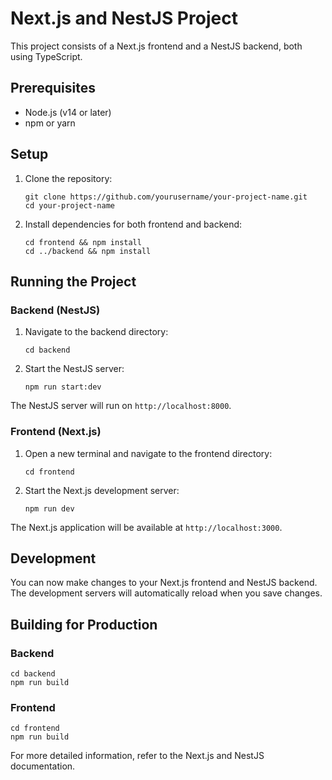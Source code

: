 # Next.js and NestJS Project

This project consists of a Next.js frontend and a NestJS backend, both using TypeScript.

## Prerequisites

- Node.js (v14 or later)
- npm or yarn

## Setup

1. Clone the repository:
   ```
   git clone https://github.com/yourusername/your-project-name.git
   cd your-project-name
   ```

2. Install dependencies for both frontend and backend:
   ```
   cd frontend && npm install
   cd ../backend && npm install
   ```

## Running the Project

### Backend (NestJS)

1. Navigate to the backend directory:
   ```
   cd backend
   ```

2. Start the NestJS server:
   ```
   npm run start:dev
   ```

The NestJS server will run on `http://localhost:8000`.

### Frontend (Next.js)

1. Open a new terminal and navigate to the frontend directory:
   ```
   cd frontend
   ```

2. Start the Next.js development server:
   ```
   npm run dev
   ```

The Next.js application will be available at `http://localhost:3000`.

## Development

You can now make changes to your Next.js frontend and NestJS backend. The development servers will automatically reload when you save changes.

## Building for Production

### Backend
```
cd backend
npm run build
```

### Frontend
```
cd frontend
npm run build
```

For more detailed information, refer to the Next.js and NestJS documentation.
